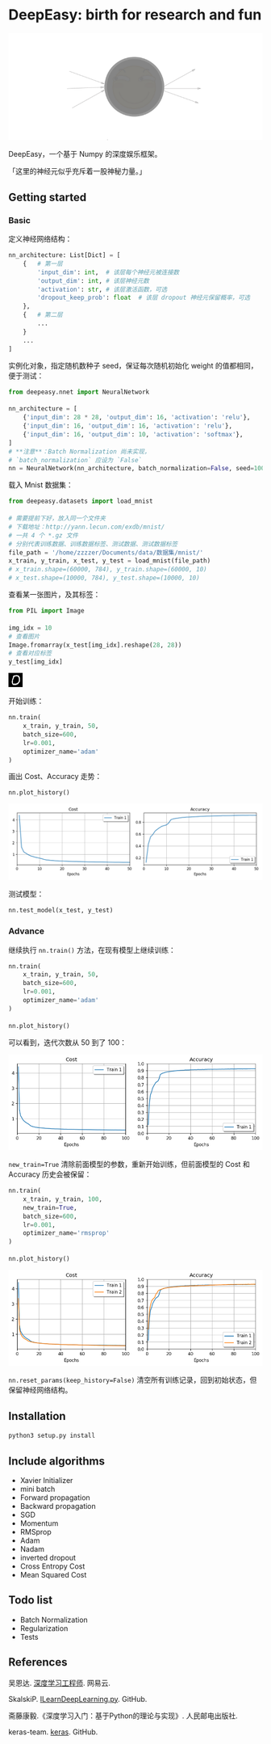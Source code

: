 # DeepEasy: birth for research and fun

![logo](./imgs/logo.png)

DeepEasy，一个基于 Numpy 的深度娱乐框架。

「这里的神经元似乎充斥着一股神秘力量。」

## Getting started

### Basic

定义神经网络结构：

```python
nn_architecture: List[Dict] = [
    {   # 第一层
        'input_dim': int,  # 该层每个神经元被连接数
        'output_dim': int, # 该层神经元数
        'activation': str, # 该层激活函数，可选
        'dropout_keep_prob': float  # 该层 dropout 神经元保留概率，可选
    },
    {   # 第二层
        ...
    }
    ...
]
```

实例化对象，指定随机数种子 seed，保证每次随机初始化 weight 的值都相同，便于测试：

```python
from deepeasy.nnet import NeuralNetwork

nn_architecture = [
    {'input_dim': 28 * 28, 'output_dim': 16, 'activation': 'relu'},
    {'input_dim': 16, 'output_dim': 16, 'activation': 'relu'},
    {'input_dim': 16, 'output_dim': 10, 'activation': 'softmax'},
]
# **注意**：Batch Normalization 尚未实现，
# `batch_normalization` 应设为 `False`
nn = NeuralNetwork(nn_architecture, batch_normalization=False, seed=100)
```

载入 Mnist 数据集：

```python
from deepeasy.datasets import load_mnist

# 需要提前下好，放入同一个文件夹
# 下载地址：http://yann.lecun.com/exdb/mnist/
# 一共 4 个 *.gz 文件
# 分别代表训练数据、训练数据标签、测试数据、测试数据标签
file_path = '/home/zzzzer/Documents/data/数据集/mnist/'
x_train, y_train, x_test, y_test = load_mnist(file_path)
# x_train.shape=(60000, 784), y_train.shape=(60000, 10)
# x_test.shape=(10000, 784), y_test.shape=(10000, 10)
```

查看某一张图片，及其标签：

```python
from PIL import Image

img_idx = 10
# 查看图片
Image.fromarray(x_test[img_idx].reshape(28, 28))
# 查看对应标签
y_test[img_idx]
```

![img](./imgs/01.png)

开始训练：

```python
nn.train(
    x_train, y_train, 50,
    batch_size=600,
    lr=0.001,
    optimizer_name='adam'
)
```

画出 Cost、Accuracy 走势：

```python
nn.plot_history()
```

![img](./imgs/02.png)

测试模型：

```python
nn.test_model(x_test, y_test)
```

### Advance

继续执行 `nn.train()` 方法，在现有模型上继续训练：

```python
nn.train(
    x_train, y_train, 50,
    batch_size=600,
    lr=0.001,
    optimizer_name='adam'
)

nn.plot_history()
```

可以看到，迭代次数从 50 到了 100：

![img](./imgs/03.png)

`new_train=True` 清除前面模型的参数，重新开始训练，但前面模型的 Cost 和 Accuracy 历史会被保留：

```python
nn.train(
    x_train, y_train, 100,
    new_train=True,
    batch_size=600, 
    lr=0.001,
    optimizer_name='rmsprop'
)

nn.plot_history()
```

![img](./imgs/04.png)

`nn.reset_params(keep_history=False)` 清空所有训练记录，回到初始状态，但保留神经网络结构。

## Installation

```python
python3 setup.py install
```

## Include algorithms

- Xavier Initializer
- mini batch
- Forward propagation
- Backward propagation
- SGD
- Momentum
- RMSprop
- Adam
- Nadam
- inverted dropout
- Cross Entropy Cost
- Mean Squared Cost

## Todo list

- Batch Normalization
- Regularization
- Tests

## References

吴恩达. [深度学习工程师](https://mooc.study.163.com/smartSpec/detail/1001319001.htm). 网易云.

SkalskiP. [ILearnDeepLearning.py](https://github.com/SkalskiP/ILearnDeepLearning.py). GitHub.

斋藤康毅.《深度学习入门：基于Python的理论与实现》. 人民邮电出版社.

keras-team. [keras](https://github.com/keras-team/keras). GitHub.
